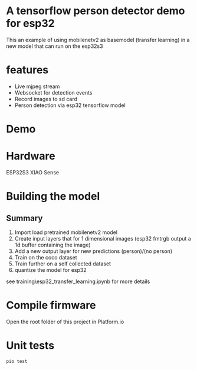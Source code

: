 # A tensorflow person detector demo for esp32
This an example of using mobilenetv2 as basemodel (transfer learning) in a new model
that can run on the esp32s3
# features
- Live mjpeg stream
- Websocket for detection events
- Record images to sd card
- Person detection via esp32 tensorflow model

# Demo

# Hardware
ESP32S3 XIAO Sense
# Building the model
## Summary
1. Import load pretrained mobilenetv2 model
2. Create input layers that for 1 dimensional images
    (esp32 fmtrgb output a 1d buffer containing the image)
3. Add a new output layer for new predictions (person)/(no person)
4. Train on the coco dataset
5. Train further on a self collected dataset
6. quantize the model for esp32


see training\esp32_transfer_learning.ipynb for more details


# Compile firmware
Open the root folder of this project in Platform.io 
# Unit tests
`pio test`

